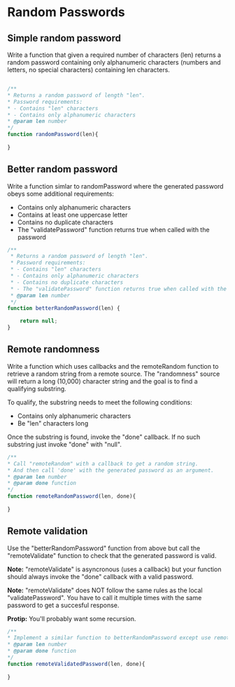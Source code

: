 # Random Passwords

## Simple random password
 
Write a function that given a required number of characters (len) 
returns a random password containing only alphanumeric characters 
(numbers and letters, no special characters) containing len characters.

```javascript

/**
* Returns a random password of length "len".
* Password requirements:
* - Contains "len" characters
* - Contains only alphanumeric characters
* @param len number
*/
function randomPassword(len){
    
}
```

## Better random password
Write a function simlar to randomPassword where the generated password 
obeys some additional requirements:
* Contains only alphanumeric characters
* Contains at least one uppercase letter
* Contains no duplicate characters
* The "validatePassword" function returns true when called with the password

```javascript
/**
 * Returns a random password of length "len".
 * Password requirements:
 * - Contains "len" characters
 * - Contains only alphanumeric characters
 * - Contains no duplicate characters
 * - The "validatePassword" function returns true when called with the generated password
 * @param len number
 */
function betterRandomPassword(len) {

    return null;
}
```

## Remote randomness
Write a function which uses callbacks and the remoteRandom function  to retrieve a random string from a remote source.
The "randomness" source will return a long (10,000) character string and the goal is to find a qualifying substring.

To qualify, the substring needs to meet the following conditions:
* Contains only alphanumeric characters
* Be "len" characters long


Once the substring is found, invoke the "done" callback. If no such substring just invoke "done" with "null".

```javascript
/**
* Call "remoteRandom" with a callback to get a random string.
* And then call 'done' with the generated password as an argument.
* @param len number
* @param done function
*/
function remoteRandomPassword(len, done){
    
}
```

## Remote validation
Use the "betterRandomPassword" function from above but call the "remoteValidate" function to check that the generated password is valid. 

**Note:** "remoteValidate" is asyncronous (uses a callback) but your function should always invoke the "done" callback with a valid password.

**Note:** "remoteValidate" does NOT follow the same rules as the local "validatePassword". You have to call it multiple times with the same password to get a succesful response.

**Protip:** You'll probably want some recursion.

```javascript
/**
* Implement a similar function to betterRandomPassword except use remoteValidate to validate the password.
* @param len number
* @param done function
*/
function remoteValidatedPassword(len, done){
    
}
```
